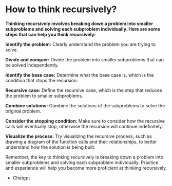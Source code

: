 # How to think recursively?

**Thinking recursively involves breaking down a problem into smaller subproblems and solving each subproblem individually. Here are some steps that can help you think recursively:**

**Identify the problem:** Clearly understand the problem you are trying to solve.

**Divide and conquer:** Divide the problem into smaller subproblems that can be solved independently.

**Identify the base case:** Determine what the base case is, which is the condition that stops the recursion.

**Recursive case:** Define the recursive case, which is the step that reduces the problem to smaller subproblems.

**Combine solutions:** Combine the solutions of the subproblems to solve the original problem.

**Consider the stopping condition:** Make sure to consider how the recursive calls will eventually stop, otherwise the recursion will continue indefinitely.

**Visualize the process:** Try visualizing the recursive process, such as drawing a diagram of the function calls and their relationships, to better understand how the solution is being built.

Remember, the key to thinking recursively is breaking down a problem into smaller subproblems and solving each subproblem individually. Practice and experience will help you become more proficient at thinking recursively.

- Chatgpt
